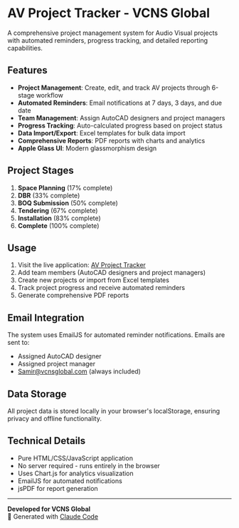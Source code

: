 # AV Project Tracker - VCNS Global

A comprehensive project management system for Audio Visual projects with automated reminders, progress tracking, and detailed reporting capabilities.

## Features

- **Project Management**: Create, edit, and track AV projects through 6-stage workflow
- **Automated Reminders**: Email notifications at 7 days, 3 days, and due date
- **Team Management**: Assign AutoCAD designers and project managers
- **Progress Tracking**: Auto-calculated progress based on project status
- **Data Import/Export**: Excel templates for bulk data import
- **Comprehensive Reports**: PDF reports with charts and analytics
- **Apple Glass UI**: Modern glassmorphism design

## Project Stages

1. **Space Planning** (17% complete)
2. **DBR** (33% complete)
3. **BOQ Submission** (50% complete)
4. **Tendering** (67% complete)
5. **Installation** (83% complete)
6. **Complete** (100% complete)

## Usage

1. Visit the live application: [AV Project Tracker](https://samiraa78.github.io/av-project-tracker/)
2. Add team members (AutoCAD designers and project managers)
3. Create new projects or import from Excel templates
4. Track project progress and receive automated reminders
5. Generate comprehensive PDF reports

## Email Integration

The system uses EmailJS for automated reminder notifications. Emails are sent to:
- Assigned AutoCAD designer
- Assigned project manager
- Samir@vcnsglobal.com (always included)

## Data Storage

All project data is stored locally in your browser's localStorage, ensuring privacy and offline functionality.

## Technical Details

- Pure HTML/CSS/JavaScript application
- No server required - runs entirely in the browser
- Uses Chart.js for analytics visualization
- EmailJS for automated notifications
- jsPDF for report generation

---

**Developed for VCNS Global**  
🤖 Generated with [Claude Code](https://claude.ai/code)